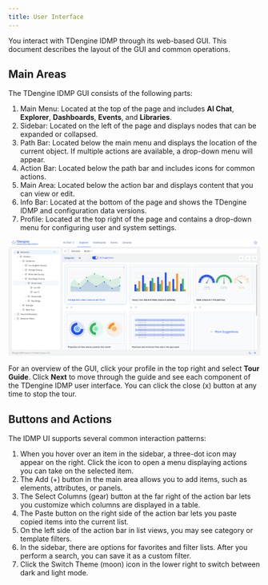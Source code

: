 ```yaml
---
title: User Interface
---
```


You interact with TDengine IDMP through its web-based GUI. This document describes the layout of the GUI and common operations.

## Main Areas

The TDengine IDMP GUI consists of the following parts:

1. Main Menu: Located at the top of the page and includes **AI Chat**, **Explorer**, **Dashboards**, **Events**, and **Libraries**.
2. Sidebar: Located on the left of the page and displays nodes that can be expanded or collapsed.
3. Path Bar: Located below the main menu and displays the location of the current object. If multiple actions are available, a drop-down menu will appear.
4. Action Bar: Located below the path bar and includes icons for common actions.
5. Main Area: Located below the action bar and displays content that you can view or edit.
6. Info Bar: Located at the bottom of the page and shows the TDengine IDMP and configuration data versions.
7. Profile: Located at the top right of the page and contains a drop-down menu for configuring user and system settings.

![ui-main](../assets/layout-01.png)

For an overview of the GUI, click your profile in the top right and select **Tour Guide**. Click **Next** to move through the guide and see each component of the TDengine IDMP user interface. You can click the close (x) button at any time to stop the tour.

## Buttons and Actions

The IDMP UI supports several common interaction patterns:

1. When you hover over an item in the sidebar, a three-dot icon may appear on the right. Click the icon to open a menu displaying actions you can take on the selected item.
2. The Add (+) button in the main area allows you to add items, such as elements, attributes, or panels.
3. The Select Columns (gear) button at the far right of the action bar lets you customize which columns are displayed in a table.
4. The Paste button on the right side of the action bar lets you paste copied items into the current list.
5. On the left side of the action bar in list views, you may see category or template filters.
6. In the sidebar, there are options for favorites and filter lists. After you perform a search, you can save it as a custom filter.
8. Click the Switch Theme (moon) icon in the lower right to switch between dark and light mode.
